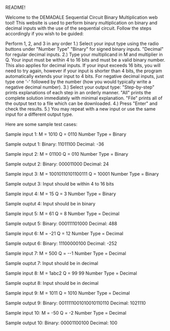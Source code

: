 README!


Welcome to the DEMADALE Sequential Circuit Binary Multiplication web tool!
This website is used to perform binary multiplication on binary and decimal inputs with the use of the sequential circuit.
Follow the steps accordingly if you wish to be guided:


Perform 1, 2, and 3 in any order
1.) Select your input type using the radio buttons under "Number Type"
  "Binary" for signed binary inputs.
  "Decimal" for regular decimal inputs.
2.) Type your multiplicand in M and multiplier in Q.
  Your input must be within 4 to 16 bits and must be a valid binary number. This also applies for decimal inputs.
  If your input exceeds 16 bits, you will need to try again, however if your input is shorter than 4 bits, the program automatically extends your input to 4 bits.
  For negative decimal inputs, just type one '-' followed by the number (how you would typically write a negative decimal number).
3.) Select your output type:
  "Step-by-step" prints explanations of each step in an orderly manner.
  "All" prints the complete solution immediately with minimal explanation.
  "File" prints all of the output text to a file which can be downloaded.
4.) Press "Enter" and check the results.
5.) You may repeat with a new input or use the same input for a different output type.


Here are some sample test cases:

Sample input 1:
M = 1010
Q = 0110
Number Type = Binary

Sample output 1:
Binary: 11011100
Decimal: -36


Sample input 2:
M = 01100
Q = 010
Number Type = Binary

Sample output 2:
Binary: 000011000
Decimal: 24


Sample input 3:
M = 10010110101100111
Q = 10001
Number Type = Binary

Sample output 3:
Input should be within 4 to 16 bits


Sample input 4:
M = 15
Q = 3
Number Type = Binary

Sample ouptut 4:
Input should be in binary


Sample input 5:
M = 61
Q = 8
Number Type = Decimal

Sample output 5:
Binary: 000111101000
Decimal: 488


Sample input 6:
M = -21
Q = 12
Number Type = Decimal

Sample output 6:
Binary: 11100000100
Decimal: -252


Sample input 7:
M = 500
Q = --1
Number Type = Decimal

Sample ouptut 7:
Input should be in decimal


Sample input 8:
M = 1abc2
Q = 99 99
Number Type = Decimal

Sample ouptut 8:
Input should be in decimal


Sample input 9:
M = 1011
Q = 1010
Number Type = Decimal

Sample output 9:
Binary: 0011111001010010110110
Decimal: 1021110


Sample input 10:
M = -50
Q = -2
Number Type = Decimal

Sample output 10:
Binary: 00001100100
Decimal: 100
